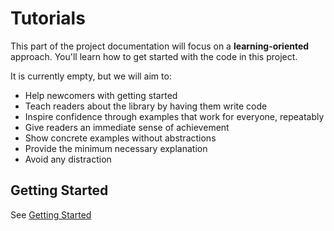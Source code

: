 # Tutorials

This part of the project documentation
will focus on a **learning-oriented** approach.
You'll learn how to get started with the code in this project.

It is currently empty, but we will aim to:

- Help newcomers with getting started
- Teach readers about the library by having them write code
- Inspire confidence through examples that work for everyone, repeatably
- Give readers an immediate sense of achievement
- Show concrete examples without abstractions
- Provide the minimum necessary explanation
- Avoid any distraction

## Getting Started
See [Getting Started](./tutorial)
